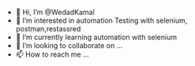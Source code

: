 - 👋 Hi, I’m @WedadKamal
- 👀 I’m interested in automation Testing with selenium, postman,restassred
- 🌱 I’m currently learning automation with selenium
- 💞️ I’m looking to collaborate on ...
- 📫 How to reach me ...

<!---
WedadKamal/WedadKamal is a ✨ special ✨ repository because its `README.md` (this file) appears on your GitHub profile.
You can click the Preview link to take a look at your changes.
--->
